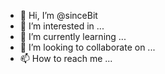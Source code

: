 - 👋 Hi, I’m @sinceBit
- 👀 I’m interested in ...
- 🌱 I’m currently learning ...
- 💞️ I’m looking to collaborate on ...
- 📫 How to reach me ...

<!---
sinceBit/sinceBit is a ✨ special ✨ repository because its `README.md` (this file) appears on your GitHub profile.
You can click the Preview link to take a look at your changes.
--->
